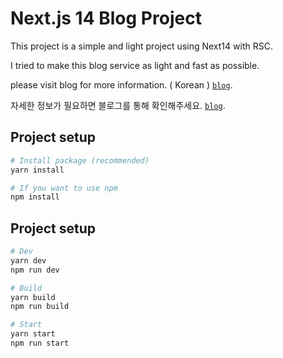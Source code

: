 # Next.js 14 Blog Project

This project is a simple and light project using Next14 with RSC.

I tried to make this blog service as light and fast as possible.

please visit blog for more information. ( Korean ) [`blog`](https://blog.silvercherry.io/).

자세한 정보가 필요하면 블로그를 통해 확인해주세요. [`blog`](https://blog.silvercherry.io/).

## Project setup

```bash
# Install package (recommended)
yarn install

# If you want to use npm
npm install
```

## Project setup

```bash
# Dev
yarn dev
npm run dev

# Build
yarn build
npm run build

# Start
yarn start
npm run start
```
